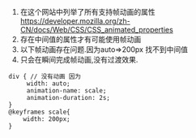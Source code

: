 
1. 在这个网站中列举了所有支持帧动画的属性 https://developer.mozilla.org/zh-CN/docs/Web/CSS/CSS_animated_properties
2. 存在中间值的属性才有可能使用帧动画
3. 以下帧动画存在问题.因为auto=>200px 找不到中间值 
4. 只会在瞬间完成帧动画,没有过渡效果.
```
div { // 没有动画 因为
     width: auto;
     animation-name: scale;
     animation-duration: 2s;
}
@keyframes scale{
    width: 200px;
}
 
```
